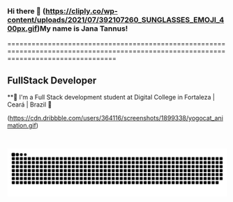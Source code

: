 ### Hi there 👋 (https://cliply.co/wp-content/uploads/2021/07/392107260_SUNGLASSES_EMOJI_400px.gif)My name is Jana Tannus!
=======================================================================================================================================

FullStack Developer 
----------------------------------

**🌵 I'm a Full Stack development student at Digital College in Fortaleza | Ceará | Brazil 🌻

<!--
**Janainateixeira/janainateixeira** is a ✨ _special_ ✨ repository because its `README.md` (this file) appears on your GitHub profile.

Here are some ideas to get you started:

- 🌍  I'm based in Fortaleza | Ceará | Brazil
- 🌱 I’m currently learning ...
- 👯 I’m looking to collaborate on ...
- 🤔 I’m looking for help with ...
- 💬 Ask me about ...
- 📫 How to reach me: ...
- 😄 Pronouns: ...
- ⚡ Fun fact: ...
-->

(https://cdn.dribbble.com/users/364116/screenshots/1899338/yogocat_animation.gif)

<br>
<span>
    
![Snake animation](https://github.com/mikaelmonteirodev/mikaelmonteirodev/blob/output/github-contribution-grid-snake.svg)

</span>

